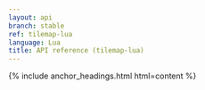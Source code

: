 ```yaml
---
layout: api
branch: stable
ref: tilemap-lua
language: Lua
title: API reference (tilemap-lua)
---
```

{% include anchor_headings.html html=content %}